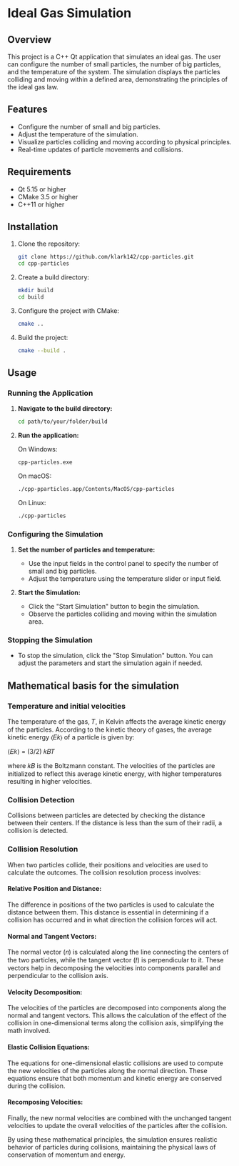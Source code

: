 # Ideal Gas Simulation

## Overview

This project is a C++ Qt application that simulates an ideal gas. The user can configure the number of small particles, the number of big particles, and the temperature of the system. The simulation displays the particles colliding and moving within a defined area, demonstrating the principles of the ideal gas law.

## Features

- Configure the number of small and big particles.
- Adjust the temperature of the simulation.
- Visualize particles colliding and moving according to physical principles.
- Real-time updates of particle movements and collisions.

## Requirements

- Qt 5.15 or higher
- CMake 3.5 or higher
- C++11 or higher

## Installation

1. Clone the repository:

    ```sh
    git clone https://github.com/klark142/cpp-particles.git
    cd cpp-particles
    ```

2. Create a build directory:

    ```sh
    mkdir build
    cd build
    ```

3. Configure the project with CMake:

    ```sh
    cmake ..
    ```

4. Build the project:

    ```sh
    cmake --build .
    ```

## Usage

### Running the Application

1. **Navigate to the build directory:**

    ```sh
    cd path/to/your/folder/build
    ```

2. **Run the application:**

    On Windows:

    ```sh
    cpp-particles.exe
    ```

    On macOS:

    ```sh
    ./cpp-pparticles.app/Contents/MacOS/cpp-particles
    ```

    On Linux:

    ```sh
    ./cpp-particles
    ```

### Configuring the Simulation

1. **Set the number of particles and temperature:**

    - Use the input fields in the control panel to specify the number of small and big particles.
    - Adjust the temperature using the temperature slider or input field.

2. **Start the Simulation:**

    - Click the "Start Simulation" button to begin the simulation.
    - Observe the particles colliding and moving within the simulation area.

### Stopping the Simulation

- To stop the simulation, click the "Stop Simulation" button. You can adjust the parameters and start the simulation again if needed.

## Mathematical basis for the simulation
### Temperature and initial velocities
The temperature of the gas, 𝑇, in Kelvin affects the average kinetic energy of the particles. According to the kinetic theory of gases, the average kinetic energy ⟨𝐸𝑘⟩ of a particle is given by:

⟨𝐸𝑘⟩ = (3/2) 𝑘𝐵𝑇

where 𝑘𝐵 is the Boltzmann constant. The velocities of the particles are initialized to reflect this average kinetic energy, with higher temperatures resulting in higher velocities.

### Collision Detection
Collisions between particles are detected by checking the distance between their centers. If the distance is less than the sum of their radii, a collision is detected.

### Collision Resolution
When two particles collide, their positions and velocities are used to calculate the outcomes. The collision resolution process involves:

#### Relative Position and Distance:
The difference in positions of the two particles is used to calculate the distance between them. This distance is essential in determining if a collision has occurred and in what direction the collision forces will act.

#### Normal and Tangent Vectors:
The normal vector (𝑛) is calculated along the line connecting the centers of the two particles, while the tangent vector (𝑡) is perpendicular to it. These vectors help in decomposing the velocities into components parallel and perpendicular to the collision axis.

#### Velocity Decomposition:
The velocities of the particles are decomposed into components along the normal and tangent vectors. This allows the calculation of the effect of the collision in one-dimensional terms along the collision axis, simplifying the math involved.

#### Elastic Collision Equations:
The equations for one-dimensional elastic collisions are used to compute the new velocities of the particles along the normal direction. These equations ensure that both momentum and kinetic energy are conserved during the collision.

#### Recomposing Velocities:
Finally, the new normal velocities are combined with the unchanged tangent velocities to update the overall velocities of the particles after the collision.

By using these mathematical principles, the simulation ensures realistic behavior of particles during collisions, maintaining the physical laws of conservation of momentum and energy.
